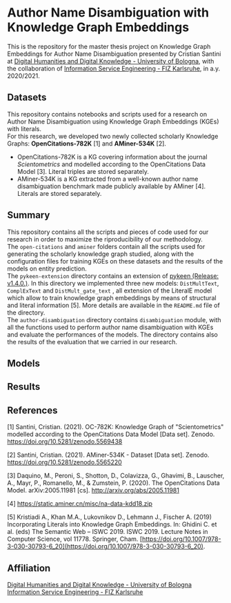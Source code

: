 # Author Name Disambiguation with Knowledge Graph Embeddings

This is the repository for the master thesis project on Knowledge Graph Embeddings for Author Name Disambiguation presented by Cristian Santini at [Digital Humanities and Digital Knowledge - University of Bologna](https://corsi.unibo.it/2cycle/DigitalHumanitiesKnowledge), with the collaboration of [Information Service Engineering - FIZ Karlsruhe](https://www.fiz-karlsruhe.de/en/forschung/information-service-engineering), in a.y. 2020/2021.

## Datasets

This repository contains notebooks and scripts used for a research on Author Name Disambiguation using Knowledge Graph Embeddings (KGEs) with literals.<br/>
For this research, we developed two newly collected scholarly Knowledge Graphs: **OpenCitations-782K** [1] and **AMiner-534K** [2].
- OpenCitations-782K is a KG covering information about the journal *Scientometrics* and modelled according to the OpenCitations Data Model [3]. Literal triples are stored separately.
- AMiner-534K is a KG extracted from a well-known author name disambiguation benchmark made publicly available by AMiner [4]. Literals are stored separately.

## Summary

This repository contains all the scripts and pieces of code used for our research in order to maximize the riproducibility of our methodology. <br/>
The `open-citations` and `aminer` folders contain all the scripts used for generating the scholarly knowledge graph studied, along with the configuration files for training KGEs on these datasets and the results of the models on entity prediction.<br/>
The `pykeen-extension` directory contains an extension of [pykeen (Release: v1.4.0.)](https://github.com/pykeen/pykeen/releases/tag/v1.4.0). In this directory we implemented three new models: `DistMultText`, `ComplExText` and `DistMult_gate_text` , all extension of the LiteralE model which allow to train knowledge graph embeddings by means of structural and literal information [5]. More details are available in the `README.md` file of the directory.<br/>
The `author-disambiguation` directory contains `disambiguation` module, with all the functions used to perform author name disambiguation with KGEs and evaluate the performances of the models. The directory contains also the results of the evaluation that we carried in our research.

## Models

## Results

## References

[1] Santini, Cristian. (2021). OC-782K: Knowledge Graph of "Scientometrics" modelled according to the OpenCitations Data Model [Data set]. Zenodo. https://doi.org/10.5281/zenodo.5569438

[2] Santini, Cristian. (2021). AMiner-534K - Dataset [Data set]. Zenodo. https://doi.org/10.5281/zenodo.5565220

[3] Daquino, M., Peroni, S., Shotton, D., Colavizza, G., Ghavimi, B., Lauscher, A., Mayr, P., Romanello, M., & Zumstein, P. (2020). The OpenCitations Data Model. arXiv:2005.11981 [cs]. http://arxiv.org/abs/2005.11981

[4] https://static.aminer.cn/misc/na-data-kdd18.zip

[5] Kristiadi A., Khan M.A., Lukovnikov D., Lehmann J., Fischer A. (2019) Incorporating Literals into Knowledge Graph Embeddings. In: Ghidini C. et al. (eds) The Semantic Web – ISWC 2019. ISWC 2019. Lecture Notes in Computer Science, vol 11778. Springer, Cham. [https://doi.org/10.1007/978-3-030-30793-6_20](https://doi.org/10.1007/978-3-030-30793-6_20).

## Affiliation 

[Digital Humanities and Digital Knowledge - University of Bologna](https://corsi.unibo.it/2cycle/DigitalHumanitiesKnowledge)<br/>
[Information Service Engineering - FIZ Karlsruhe](https://www.fiz-karlsruhe.de/en/forschung/information-service-engineering)

